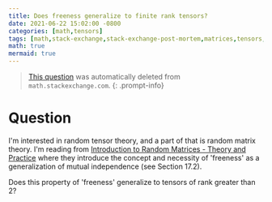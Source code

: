 ```yaml
---
title: Does freeness generalize to finite rank tensors?
date: 2021-06-22 15:02:00 -0800
categories: [math,tensors]
tags: [math,stack-exchange,stack-exchange-post-mortem,matrices,tensors,independence,freeness,tensor-rank,finite-rank-tensor]
math: true
mermaid: true
---
```


> [This question](https://math.stackexchange.com/questions/4371576/what-is-dyadic-sampling-in-the-context-of-a-wavelet-transform) was automatically deleted from `math.stackexchange.com`.
{: .prompt-info}

# Question

I'm interested in random tensor theory, and a part of that is random matrix theory. I'm reading from [Introduction to Random Matrices - Theory and Practice](https://arxiv.org/abs/1712.07903) where they introduce the concept and necessity of 'freeness' as a generalization of mutual independence (see Section 17.2).

Does this property of 'freeness' generalize to tensors of rank greater than 2?
